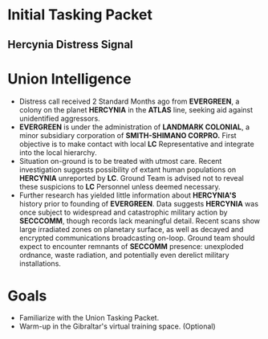 # Initial Tasking Packet
## Hercynia Distress Signal
# Union Intelligence
- Distress call received 2 Standard Months ago from **EVERGREEN**, a colony on the planet **HERCYNIA** in the **ATLAS** line, seeking aid against unidentified aggressors.
- **EVERGREEN** is under the administration of **LANDMARK COLONIAL**, a minor subsidiary corporation of **SMITH-SHIMANO CORPRO.** First objective is to make contact with local **LC** Representative and integrate into the local hierarchy.
- Situation on-ground is to be treated with utmost care. Recent investigation suggests possibility of extant human populations on **HERCYNIA** unreported by **LC**. Ground Team is advised not to reveal these suspicions to **LC** Personnel unless deemed necessary.
- Further research has yielded little information about **HERCYNIA'S** history prior to founding of **EVERGREEN**. Data suggests **HERCYNIA** was once subject to widespread and catastrophic military action by **SECCCOMM**, though records lack meaningful detail. Recent scans show large irradiated zones on planetary surface, as well as decayed and encrypted communications broadcasting on-loop. Ground team should expect to encounter remnants of **SECCOMM** presence: unexploded ordnance, waste radiation, and potentially even derelict military installations.

# Goals
- Familiarize with the Union Tasking Packet.
- Warm-up in the Gibraltar's virtual training space. (Optional)
